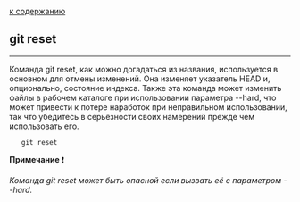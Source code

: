 [к содержанию](/readme.md)

## git reset
---
Команда git reset, как можно догадаться из названия, используется в основном для отмены изменений. Она изменяет указатель HEAD и, опционально, состояние индекса. Также эта команда может изменить файлы в рабочем каталоге при использовании параметра --hard, что может привести к потере наработок при неправильном использовании, так что убедитесь в серьёзности своих намерений прежде чем использовать его.

```
   git reset
```

**Примечание**	&#10071;

*Команда git reset может быть опасной если вызвать её с параметром --hard.*